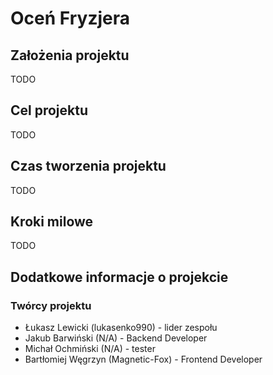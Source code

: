 # Oceń Fryzjera

## Założenia projektu

TODO

## Cel projektu

TODO

## Czas tworzenia projektu

TODO

## Kroki milowe

TODO

## Dodatkowe informacje o projekcie

### Twórcy projektu

- Łukasz Lewicki (lukasenko990) - lider zespołu
- Jakub Barwiński (N/A) - Backend Developer
- Michał Ochmiński (N/A) - tester
- Bartłomiej Węgrzyn (Magnetic-Fox) - Frontend Developer
